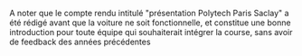 A noter que le compte rendu intitulé "présentation Polytech Paris Saclay" a été rédigé avant que la voiture ne soit fonctionnelle, et constitue une bonne introduction pour toute équipe qui souhaiterait intégrer la course, sans avoir de feedback des années précédentes
